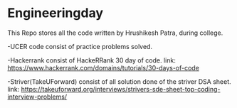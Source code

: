 # Engineeringday

This Repo stores all the code written by Hrushikesh Patra, during college.

-UCER code consist of practice problems solved.

-Hackerrank consist of HackeRRank 30 day of code. link: https://www.hackerrank.com/domains/tutorials/30-days-of-code

-Striver(TakeUForward) consist of all solution done of the striver DSA sheet. link: https://takeuforward.org/interviews/strivers-sde-sheet-top-coding-interview-problems/
